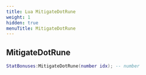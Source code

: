 ```yaml
---
title: Lua MitigateDotRune
weight: 1
hidden: true
menuTitle: MitigateDotRune
---
```

## MitigateDotRune
```lua
StatBonuses:MitigateDotRune(number idx); -- number
```